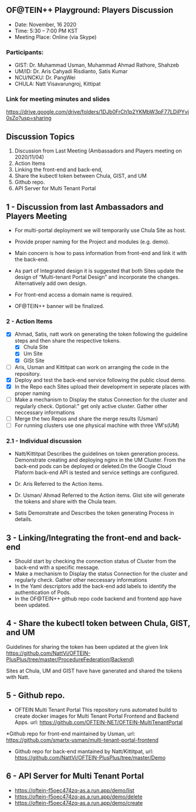 ## OF@TEIN++ Playground: Players Discussion

* Date: November, 16 2020 
* Time: 5:30 – 7:00 PM KST
* Meeting Place: Online (via Skype)

### Participants:

*	GIST: 		Dr. Muhammad Usman, Muhammad Ahmad Rathore, Shahzeb
*	UM/ID: 		Dr. Aris Cahyadi Risdianto, Satis Kumar
* NCU/NCKU: Dr. PangWei
*	CHULA: 		Natt Visavarungroj, Kittipat


### Link for meeting minutes and slides
https://drive.google.com/drive/folders/1DJb0FrCh1p2YKMbW3pF77LDiPYvj0sZo?usp=sharing

## Discussion Topics


1. Discussion from Last Meeting (Ambassadors and Players meeting on 2020/11/04)
1. Action Items
1. Linking the front-end and back-end,
1. Share the kubectl token between Chula, GIST, and UM 
1. Github repo. 
1.  API Server for Multi Tenant Portal



## 1 - Discussion from last Ambassadors and Players Meeting

* For multi-portal deployment we will temporarily use Chula Site as host.

* Provide proper naming for the Project and modules (e.g. demo).

* Main concern is how to pass information from front-end and link it with the back-end.

* As part of Integrated design it is suggested that both Sites update the design of “Multi-tenant Portal Design” and incorporate the changes. Alternatively add own design.

* For front-end access a domain name is required.

* OF@TEIN++ banner will be finalized.

### 2 - Action Items

- [X] Ahmad, Satis, natt work on generating the token following the guideline steps and then share the respective tokens. 
    - [X] Chula Site
    - [X] Um Site
    - [X] GISt Site
- [ ] Aris, Usman and Kittitpat can work on arranging the code in the repository.
- [X] Deploy and test the back-end service following the public cloud demo.
- [X] In the Repo each Sites upload their development in seperate places with proper naming
- [ ] Make a mechanism to Display the status Connection for the cluster and regularly check. Optional:" get only active cluster. Gather other neccessary informations
- [ ] Merge the two Repos and share the merge results (Usman)
- [ ] For running clusters use one physical machine with three VM's(UM)

### 2.1 - Individual discussion

* Natt/Kittitpat
Describes the guidelines on token generation process. Demonstrate creating and deploying nginx in the UM Cluster. From the back-end pods can be deployed or deleted.On the Google Cloud Plaform back-end API is tested and service settings are configured. 

* Dr. Aris
Referred to the Action items. 

* Dr. Usman/ Ahmad
Referred to the Action items. GIst site will generate the tokens and share with the Chula team.
* Satis
 Demonstrate and Describes the token generating Process in details.

## 3 - Linking/Integrating the front-end and back-end

- Should start by checking the connection status of Cluster from the back-end with a specific message. 
- Make a mechanism to Display the status Connection for the cluster and regularly check. Gather other neccessary informations
- In the Yaml descriptors add the back-end add labels to identify the authentication of Pods. 
- In the OF@TEIN++ github repo code backend and frontend app have been updated.


## 4 - Share the kubectl token between Chula, GIST, and UM 

Guidelines for sharing the token has been updated at the given link
https://github.com/NattVi/OFTEIN-PlusPlus/tree/master/ProcedureFederation(Backend)

Sites at Chula, UM and GIST have have ganerated and shared the tokens with Natt. 


## 5 - Github repo. 

* OFTEIN Multi Tenant Portal
This repository runs automated build to create docker images for Multi Tenant Portal Frontend and Backend Apps.
url: https://github.com/OFTEIN-NET/OFTEIN-MultiTenantPortal

*Github repo for front-end maintained by Usman, url: https://github.com/smartx-usman/multi-tenant-portal-frontend

* Github repo for back-end  mantained by Natt/Kittitpat, url: https://github.com/NattVi/OFTEIN-PlusPlus/tree/master/Demo


## 6 - API Server for Multi Tenant Portal
* https://oftein-f5oec474zq-as.a.run.app/demo/list
* https://oftein-f5oec474zq-as.a.run.app/demo/delete
* https://oftein-f5oec474zq-as.a.run.app/demo/create





